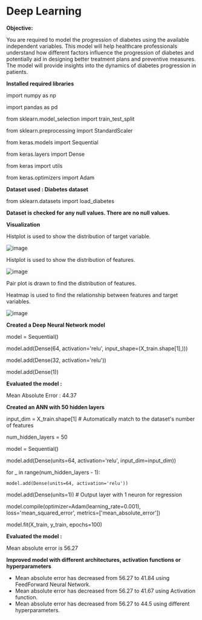 # Deep Learning

**Objective:**

You are required to model the progression of diabetes using the available independent variables. This model will help healthcare professionals understand how different factors influence the progression of diabetes and potentially aid in designing better treatment plans and preventive measures. The model will provide insights into the dynamics of diabetes progression in patients.

**Installed required libraries**

import numpy as np

import pandas as pd

from sklearn.model_selection import train_test_split

from sklearn.preprocessing import StandardScaler

from keras.models import Sequential

from keras.layers import Dense

from keras import utils

from keras.optimizers import Adam

**Dataset used : Diabetes dataset**

from sklearn.datasets import load_diabetes

**Dataset is checked for any null values. There are no null values.**

**Visualization**

Histplot is used to show the distribution of target variable.

![image](https://github.com/user-attachments/assets/08d943e8-99a1-4bf2-9433-b8a7d902d62b)

Histplot is used to show the distribution of features.

![image](https://github.com/user-attachments/assets/3a28046e-5b51-49c4-a9d0-c67fa9778b45)

Pair plot is drawn to find the distribution of features.

Heatmap is used to find the relationship between features and target variables.

![image](https://github.com/user-attachments/assets/b1a3724d-8edc-44dc-84b5-a0fce311f7af)

**Created a Deep Neural Network model**

model = Sequential()

model.add(Dense(64, activation='relu', input_shape=(X_train.shape[1],)))

model.add(Dense(32, activation='relu'))

model.add(Dense(1)) 

**Evaluated the model :**

Mean Absolute Error : 44.37

**Created an ANN with 50 hidden layers**

input_dim = X_train.shape[1]  # Automatically match to the dataset's number of features

num_hidden_layers = 50

model = Sequential()

model.add(Dense(units=64, activation='relu', input_dim=input_dim))

for _ in range(num_hidden_layers - 1):

    model.add(Dense(units=64, activation='relu'))

model.add(Dense(units=1))  # Output layer with 1 neuron for regression

model.compile(optimizer=Adam(learning_rate=0.001), loss='mean_squared_error', metrics=['mean_absolute_error'])

model.fit(X_train, y_train, epochs=100)

**Evaluated the model :**

Mean absolute error is 56.27

**Improved model with different architectures, activation functions or hyperparameters**

* Mean absolute error has decreased from 56.27 to 41.84 using FeedForward Neural Network.
* Mean absolute error has decreased from 56.27 to 41.67 using Activation function.
* Mean absolute error has decreased from 56.27 to 44.5 using different hyperparameters.





